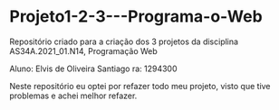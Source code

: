 # Projeto1-2-3---Programa-o-Web
Repositório criado para a criação dos 3 projetos da disciplina AS34A.2021_01.N14, Programação Web

Aluno: Elvis de Oliveira Santiago
ra: 1294300

Neste repositório eu optei por refazer todo meu projeto, visto que tive problemas e achei melhor refazer.



